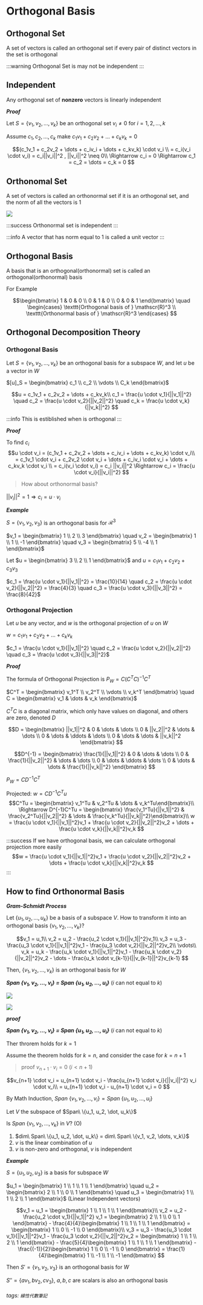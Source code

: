 # Orthogonal Basis

## Orthogonal Set
A set of vectors is called an orthogonal set if every pair of distinct vectors in the set is orthogonal

:::warning
Orthogonal Set is may not be independent
:::

## Independent
Any orthogonal set of **nonzero** vectors is linearly independent

***Proof***

Let $S = \{v_1, v_2, \dots, v_k\}$ be an orthogonal set $v_i \neq 0$ for $i = 1, 2, \dots, k$

Assume $c_1, c_2, \dots, c_k$ make $c_1v_1 + c_2v_2 + \dots + c_kv_k = 0$

$$(c_1v_1 + c_2v_2 + \dots + c_iv_i + \dots + c_kv_k) \cdot v_i \\
= c_i(v_i \cdot v_i) = c_i||v_i||^2 , ||v_i||^2 \neq 0\\
\Rightarrow c_i = 0 \Rightarrow c_1 = c_2 = \dots = c_k = 0
$$

## Orthonomal Set
A set of vectors is called an orthonormal set if it is an orthogonal set, and the norm of all the vectors is $1$

![](https://i.imgur.com/d8PPiFc.png)

:::success
Orthonormal set is independent
:::

:::info
A vector that has norm equal to 1 is called a unit vector
:::

## Orthogonal Basis
A basis that is an orthogonal(orthonormal) set is called an orthogonal(orthonormal) basis

For Example

$$\begin{bmatrix} 1 & 0 & 0 \\ 0 & 1 & 0 \\ 0 & 0 & 1 \end{bmatrix} \quad \begin{cases} \texttt{Orthogonal basis of } \mathscr{R}^3 \\ \texttt{Orthonormal basis of } \mathscr{R}^3 \end{cases}
$$ 

## Orthogonal Decomposition Theory
### Orthogonal Basis
Let $S = \{v_1, v_2, \dots, v_k\}$ be an orthogonal basis for a subspace $W$, and let $u$ be a vector in $W$

$[u]_S = \begin{bmatrix} c_1 \\ c_2 \\ \vdots \\ C_k \end{bmatrix}$

$$u = c_1v_1 + c_2v_2 + \dots + c_kv_k\\
c_1 = \frac{u \cdot v_1}{||v_1||^2} \quad c_2 = \frac{u \cdot v_2}{||v_2||^2} \quad c_k = \frac{u \cdot v_k}{||v_k||^2}
$$

:::info
This is estiblished when is orthogonal
:::

***Proof***

To find $c_i$
$$u \cdot v_i = (c_1v_1 + c_2v_2 + \dots + c_iv_i + \dots + c_kv_k) \cdot v_i\\
= c_1v_1 \cdot v_i + c_2v_2 \cdot v_i + \dots + c_iv_i \cdot v_i + \dots + c_kv_k \cdot v_i \\
= c_i(v_i \cdot v_i) = c_i ||v_i||^2 \Rightarrow c_i = \frac{u \cdot v_i}{||v_i||^2}
$$

> How about orthonormal basis?

$||v_i||^2 = 1 \Rightarrow c_i = u \cdot v_i$

***Example***

$S = \{v_1, v_2, v_3\}$ is an orthogonal basis for $\mathscr{R}^3$

$v_1 = \begin{bmatrix} 1 \\ 2 \\ 3 \end{bmatrix} \quad v_2 = \begin{bmatrix} 1 \\ 1 \\ -1 \end{bmatrix} \quad v_3 = \begin{bmatrix} 5 \\ -4 \\ 1 \end{bmatrix}$

Let $u = \begin{bmatrix} 3 \\ 2 \\ 1 \end{bmatrix}$ and $u = c_1v_1 + c_2v_2 + c_3v_3$

$c_1 = \frac{u \cdot v_1}{||v_1||^2} = \frac{10}{14} \quad c_2 = \frac{u \cdot v_2}{||v_2||^2} = \frac{4}{3} \quad c_3 = \frac{u \cdot v_3}{||v_3||^2} = \frac{8}{42}$

### Orthogonal Projection
Let $u$ be any vector, and $w$ is the orthogonal projection of $u$ on $W$

$w = c_1v_1 + c_2v_2 + \dots + c_kv_k$

$c_1 = \frac{u \cdot v_1}{||v_1||^2} \quad c_2 = \frac{u \cdot v_2}{||v_2||^2} \quad c_3 = \frac{u \cdot v_3}{||v_3||^2}$

***Proof***

The formula of Orthogonal Projection is $P_W = C(C^TC)^{-1}C^T$

$C^T = \begin{bmatrix} v_1^T \\ v_2^T \\ \vdots \\ v_k^T \end{bmatrix} \quad C = \begin{bmatrix} v_1 & \dots & v_k \end{bmatrix}$

$C^TC$ is a diagonal matrix, which only have values on diagonal, and others are zero, denoted $D$

$$D = \begin{bmatrix} ||v_1||^2 & 0 & \dots & \dots \\ 0 & ||v_2||^2 & \dots & \dots \\ 0 & \dots & \ddots & \dots \\ 0 & \dots & \dots & ||v_k||^2 \end{bmatrix}
$$

$$D^{-1} = \begin{bmatrix} \frac{1}{||v_1||^2} & 0 & \dots & \dots \\ 0 & \frac{1}{||v_2||^2} & \dots & \dots \\ 0 & \dots & \ddots & \dots \\ 0 & \dots & \dots & \frac{1}{||v_k||^2} \end{bmatrix}
$$

$P_W = CD^{-1}C^T$

Projected: $w = CD^{-1}C^Tu$
$$C^Tu = \begin{bmatrix} v_1^Tu & v_2^Tu & \dots & v_k^Tu\end{bmatrix}\\
\Rightarrow D^{-1}C^Tu = \begin{bmatrix} \frac{v_1^Tu}{||v_1||^2} & \frac{v_2^Tu}{||v_2||^2} & \dots & \frac{v_k^Tu}{||v_k||^2}\end{bmatrix}\\
w = \frac{u \cdot v_1}{||v_1||^2}v_1 + \frac{u \cdot v_2}{||v_2||^2}v_2 + \dots + \frac{u \cdot v_k}{||v_k||^2}v_k
$$

:::success
If we have orthogonal basis, we can calculate orthogonal projection more easily
$$w = \frac{u \cdot v_1}{||v_1||^2}v_1 + \frac{u \cdot v_2}{||v_2||^2}v_2 + \dots + \frac{u \cdot v_k}{||v_k||^2}v_k
$$
:::

## How to find Orthonormal Basis
***Gram-Schmidt Process***

Let $\{u_1, u_2, \dots, u_k\}$ be a basis of a subspace $V$. How to transform it into an orthogonal basis $\{v_1, v_2, \dots, v_k\}$?

$$v_1 = u_1\\
v_2 = u_2 - \frac{u_2 \cdot v_1}{||v_1||^2}v_1\\
v_3 = u_3 - \frac{u_3 \cdot v_1}{||v_1||^2}v_1 - \frac{u_3 \cdot v_2}{||v_2||^2}v_2\\
\vdots\\
v_k = u_k - \frac{u_k \cdot v_1}{||v_1||^2}v_1 - \frac{u_k \cdot v_2}{||v_2||^2}v_2 - \dots - \frac{u_k \cdot v_{k-1}}{||v_{k-1}||^2}v_{k-1}
$$

Then, $\{v_1, v_2, \dots, v_k\}$ is an orthogonal basis for $W$

***Span $\{v_1, v_2, \dots, v_i\}$ = Span $\{u_1, u_2, \dots, u_i\}$*** ($i$ can not equal to $k$)

![](https://i.imgur.com/RWg3ZjB.png)

![](https://i.imgur.com/Rh7H2Ay.gif)


***proof***

***Span $\{v_1, v_2, \dots, v_i\}$ = Span $\{u_1, u_2, \dots, u_i\}$*** ($i$ can not equal to $k$)

Ther throrem holds for $k = 1$

Assume the theorem holds for $k = n$, and consider the case for $k = n+1$

> proof $v_{n+1} \cdot v_i = 0\ (i<n+1)$

$$v_{n+1} \cdot v_i = u_{n+1} \cdot v_i - \frac{u_{n+1} \cdot v_i}{||v_i||^2} v_i \cdot v_i\\
= u_{n+1} \cdot v_i - u_{n+1} \cdot v_i = 0
$$

By Math Induction, $Span\ \{v_1, v_2, \dots, v_i\} = Span\ \{u_1, u_2, \dots, u_i\}$

Let $V$ the subspace of $Span\ \{u_1, u_2, \dot, u_k\}$

Is $Span\ \{v_1, v_2, \dots, v_k\}$ in $V$? (O)

1. $dim\ Span\ \{u_1, u_2, \dot, u_k\} = dim\ Span\ \{v_1, v_2, \dots, v_k\}$
2. $v$ is the linear combination of $u$
3. $v$ is non-zero and orthogonal, $v$ is independent

***Example***

$S = \{u_1, u_2, u_3\}$ is a basis for subspace $W$

$u_1 = \begin{bmatrix} 1 \\ 1 \\ 1 \\ 1 \end{bmatrix} \quad u_2 = \begin{bmatrix} 2 \\ 1 \\ 0 \\ 1 \end{bmatrix} \quad u_3 = \begin{bmatrix} 1 \\ 1 \\ 2 \\ 1 \end{bmatrix}$ (Linear Independent vectors)

$$v_1 = u_1 = \begin{bmatrix} 1 \\ 1 \\ 1 \\ 1 \end{bmatrix}\\
v_2 = u_2 - \frac{u_2 \cdot v_1}{||v_1||^2} v_1 = \begin{bmatrix} 2 \\ 1 \\ 0 \\ 1 \end{bmatrix} - \frac{4}{4}\begin{bmatrix} 1 \\ 1 \\ 1 \\ 1 \end{bmatrix} = \begin{bmatrix} 1 \\ 0 \\ -1 \\ 0 \end{bmatrix}\\
v_3 = u_3 - \frac{u_3 \cdot v_1}{||v_1||^2}v_1 - \frac{u_3 \cdot v_2}{||v_2||^2}v_2 = \begin{bmatrix} 1 \\ 1 \\ 2 \\ 1 \end{bmatrix} - \frac{5}{4}\begin{bmatrix} 1 \\ 1 \\ 1 \\ 1 \end{bmatrix} - \frac{(-1)}{2}\begin{bmatrix} 1 \\ 0 \\ -1 \\ 0 \end{bmatrix} = \frac{1}{4}\begin{bmatrix} 1 \\ -1 \\ 1 \\ -1 \end{bmatrix}
$$

Then $S' = \{v_1, v_2, v_3\}$ is an orthogonal basis for $W$

$S'' = \{av_1, bv_2, cv_3\}$, $a, b, c$ are scalars is also an orthogonal basis

###### tags: `線性代數筆記`